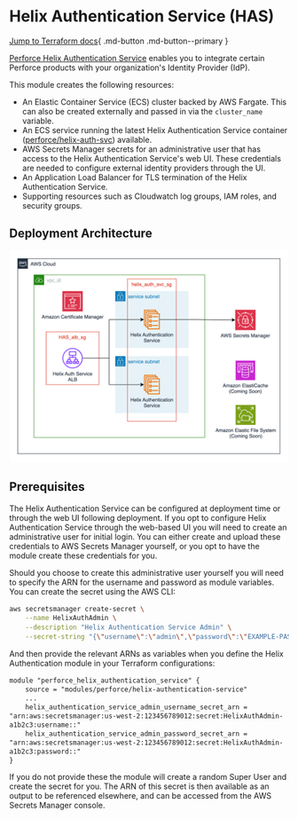 # Helix Authentication Service (HAS)

[Jump to Terraform docs](./terraform-docs.md){ .md-button .md-button--primary }

[Perforce Helix Authentication Service](https://www.perforce.com/downloads/helix-authentication-service) enables you to integrate certain Perforce products with your organization's Identity Provider (IdP).

This module creates the following resources:

- An Elastic Container Service (ECS) cluster backed by AWS Fargate. This can also be created externally and passed in via the `cluster_name` variable.
- An ECS service running the latest Helix Authentication Service container ([perforce/helix-auth-svc](https://hub.docker.com/r/perforce/helix-auth-svc)) available.
- AWS Secrets Manager secrets for an administrative user that has access to the Helix Authentication Service's web UI. These credentials are needed to configure external identity providers through the UI.
- An Application Load Balancer for TLS termination of the Helix Authentication Service.
- Supporting resources such as Cloudwatch log groups, IAM roles, and security groups.

## Deployment Architecture
![Helix Authentication Service Module Architecture](../../../media/images/helix-auth-service-architecture.png)

## Prerequisites

The Helix Authentication Service can be configured at deployment time or through the web UI following deployment. If you opt to configure Helix Authentication Service through the web-based UI you will need to create an administrative user for initial login. You can either create and upload these credentials to AWS Secrets Manager yourself, or you opt to have the module create these credentials for you.

Should you choose to create this administrative user yourself you will need to specify the ARN for the username and password as module variables. You can create the secret using the AWS CLI:

```bash
aws secretsmanager create-secret \
    --name HelixAuthAdmin \
    --description "Helix Authentication Service Admin" \
    --secret-string "{\"username\":\"admin\",\"password\":\"EXAMPLE-PASSWORD\"}"
```

And then provide the relevant ARNs as variables when you define the Helix Authentication module in your Terraform configurations:

```hcl
module "perforce_helix_authentication_service" {
    source = "modules/perforce/helix-authentication-service"
    ...
    helix_authentication_service_admin_username_secret_arn = "arn:aws:secretsmanager:us-west-2:123456789012:secret:HelixAuthAdmin-a1b2c3:username::"
    helix_authentication_service_admin_password_secret_arn = "arn:aws:secretsmanager:us-west-2:123456789012:secret:HelixAuthAdmin-a1b2c3:password::"
}
```

If you do not provide these the module will create a random Super User and create the secret for you. The ARN of this secret is then available as an output to be referenced elsewhere, and can be accessed from the AWS Secrets Manager console.
